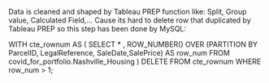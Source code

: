 Data is cleaned and shaped by Tableau PREP function like: Split, Group value, Calculated Field,...
Cause its hard to delete row that duplicated by Tableau PREP so this step has been done by MySQL:

WITH cte_rownum AS
(
SELECT * ,
ROW_NUMBER() OVER (PARTITION BY ParcelID, LegalReference, SaleDate,SalePrice) AS row_num
FROM covid_for_portfolio.Nashville_Housing
)
DELETE 
FROM cte_rownum
WHERE row_num > 1;
